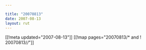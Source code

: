 ```yaml
---

title: "20070813"
date: 2007-08-13
layout: rut
---
```


[[!meta updated="2007-08-13"]]
[[!map pages="20070813/* and ! 20070813/*/*"]]
